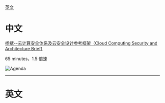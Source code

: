 [英文](https://github.com/fushuang001/Cloud/blob/master/%E4%BA%91%E5%AE%89%E5%85%A8/%E5%AD%A6%E4%B9%A0%E8%B5%84%E6%96%99.md#%E8%8B%B1%E6%96%87)



# 中文

[杨斌--云计算安全体系及云安全设计参考框架（Cloud Computing Security and Architecture Brief)](https://www.bilibili.com/video/BV1E5411t7t4?from=search&seid=12572482783514412558)

65 minutes，1.5 倍速

![Agenda](https://tva1.sinaimg.cn/large/007S8ZIlgy1gdtd6ehoofj30qt09hdje.jpg)

---



# 英文